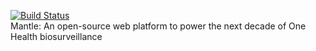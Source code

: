 [![Build Status](https://travis-ci.org/ecohealthalliance/mantle.svg?branch=master)](https://travis-ci.org/ecohealthalliance/mantle)  
Mantle: An open-source web platform to power the next decade of One Health biosurveillance
